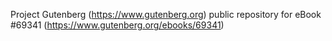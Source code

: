 Project Gutenberg (https://www.gutenberg.org) public repository for
eBook #69341 (https://www.gutenberg.org/ebooks/69341)
